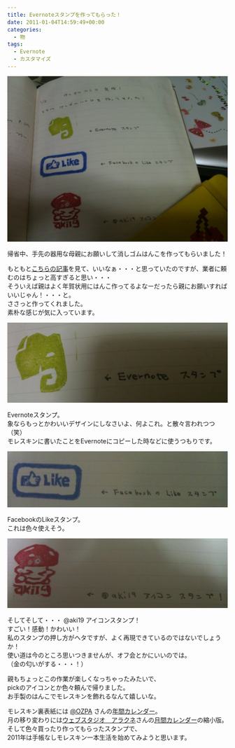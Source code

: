```yaml
---
title: Evernoteスタンプを作ってもらった！
date: 2011-01-04T14:59:49+00:00
categories:
  - 物
tags:
  - Evernote
  - カスタマイズ
---
```

![stamp1](./bcf2fd1ee16dbe759a248b61da15f674.jpg)

帰省中、手先の器用な母親にお願いして消しゴムはんこを作ってもらいました！

もともと[こちらの記事][1]を見て、いいなぁ・・・と思っていたのですが、業者に頼むのはちょっと高すぎると思い・・・  
そういえば親はよく年賀状用にはんこ作ってるよなーだったら親にお願いすればいいじゃん！・・・と。  
ささっと作ってくれました。  
素朴な感じが気に入っています。

![stamp2](./dfd8d61d252f47dd7e2b4121ca0f0bf2.jpg)

Evernoteスタンプ。  
象ならもっとかわいいデザインにしなさいよ、何よこれ。と散々言われつつ（笑）  
モレスキンに書いたことをEvernoteにコピーした時などに使うつもりです。

![stamp3](./ddae5c81f586c14f4bfbbde6e4c7c1c8.jpg)

FacebookのLikeスタンプ。  
これは色々使えそう。

![stamp4](./c03ffe9811e6dda575f20d5f2d9719cf.jpg)

そしてそして・・・ @aki19 アイコンスタンプ！  
すごい！感動！かわいい！  
私のスタンプの押し方がヘタですが、よく再現できているのではないでしょうか！  
使い道は今のところ思いつきませんが、オフ会とかにいいのでは。  
（金の匂いがする・・・！）

親もちょっとこの作業が楽しくなっちゃったみたいで、  
pickのアイコンとか色々頼んで帰りました。  
お手製のはんこでモレスキンを飾れるなんて嬉しいな。

モレスキン裏表紙には [@OZPA][2] さんの[年間カレンダー][3]。  
月の移り変わりには[ウェブスタジオ　アラクネ][4]さんの[月間カレンダー][5]の縮小版。  
そして色々買ったり作ってもらったスタンプで、  
2011年は手帳なしモレスキン一本生活を始めてみようと思います。

 [1]: http://ooze-flash.com/2010/11/evernote-stamp-for-moleskine.html
 [2]: http://twitter.com/OZPA
 [3]: http://ozpa-h4.com/2010/11/10/moleskinecal/
 [4]: http://www.arachne.jp/
 [5]: http://www.arachne.jp/calendar/
